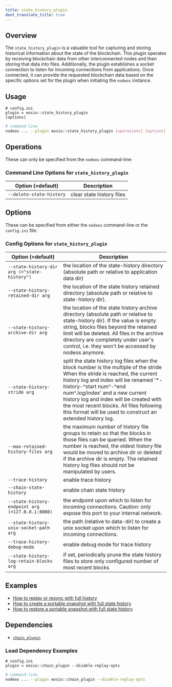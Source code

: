 ```yaml
---
title: state_history_plugin
dont_translate_title: true
---
```


## Overview

The `state_history_plugin` is a valuable tool for capturing and storing historical information about the state of the blockchain. This plugin operates by receiving blockchain data from other interconnected nodes and then storing that data into files. Additionally, the plugin establishes a socket connection to listen for incoming connections from applications. Once connected, it can provide the requested blockchain data based on the specific options set for the plugin when initiating the `nodeos` instance.

## Usage

```console
# config.ini
plugin = eosio::state_history_plugin
[options]
```
```sh
# command-line
nodeos ... --plugin eosio::state_history_plugin [operations] [options]
```

## Operations

These can only be specified from the `nodeos` command-line:

### Command Line Options for `state_history_plugin`

Option (=default) | Description
-|-
`--delete-state-history` | clear state history files

## Options

These can be specified from either the `nodeos` command-line or the `config.ini` file:

### Config Options for `state_history_plugin`

Option (=default) | Description
-|-
`--state-history-dir arg (="state-history")` | the location of the state-history directory (absolute path or relative to application data dir)
`--state-history-retained-dir arg` | the location of the state history retained directory (absolute path or relative to state-history dir).
`--state-history-archive-dir arg` | the location of the state history archive directory (absolute path or relative to state-history dir). If the value is empty string, blocks files beyond the retained limit will be deleted. All files in the archive directory are completely under user's control, i.e. they won't be accessed by nodeos anymore.
`--state-history-stride arg` | split the state history log files when the block number is the multiple of the stride When the stride is reached, the current history log and index will be renamed '*-history-^start num^-^end num^.log/index' and a new current history log and index will be created with the most recent blocks. All files following this format will be used to construct an extended history log.
`--max-retained-history-files arg` | the maximum number of history file groups to retain so that the blocks in those files can be queried. When the number is reached, the oldest history file would be moved to archive dir or deleted if the archive dir is empty. The retained history log files should not be manipulated by users.
`--trace-history` | enable trace history
`--chain-state-history` | enable chain state history
`--state-history-endpoint arg (=127.0.0.1:8080)` | the endpoint upon which to listen for incoming connections. Caution: only expose this port to your internal network.
`--state-history-unix-socket-path arg` | the path (relative to data-dir) to create a unix socket upon which to listen for incoming connections.
`--trace-history-debug-mode` | enable debug mode for trace history
`--state-history-log-retain-blocks arg` | if set, periodically prune the state history files to store only configured number of most recent blocks

## Examples

* [How to replay or resync with full history](../snapshots#replay--resync-with-full-state-history)
* [How to create a portable snapshot with full state history](../snapshots#creating-a-snapshot-with-full-state-history)
* [How to restore a portable snapshot with full state history](../snapshots#restoring-a-snapshot-with-full-state-history)

## Dependencies

* [`chain_plugin`](./chain-plugin.md)

### Load Dependency Examples

```console
# config.ini
plugin = eosio::chain_plugin --disable-replay-opts
```
```sh
# command-line
nodeos ... --plugin eosio::chain_plugin --disable-replay-opts
```
